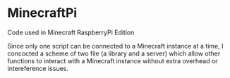 MinecraftPi
===========

Code used in Minecraft RaspberryPi Edition

Since only one script can be connected to a Minecraft instance at a time, I concocted a scheme of two file (a library and a server) which allow other functions to interact with a Minecraft instance without extra overhead or intereference issues. 
